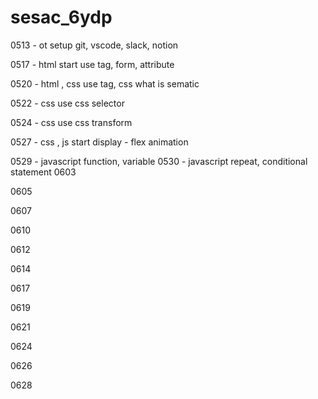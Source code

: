 # sesac_6ydp

0513 - ot
    setup git, vscode, slack, notion

0517 - html start
    use tag, form, attribute

0520 - html , css 
    use tag, css
    what is sematic

0522 - css
    use css selector

0524 - css
    use css transform 

0527 - css , js start
    display - flex
    animation

0529 - javascript
    function, variable
0530 - javascript 
    repeat, conditional statement
0603

0605

0607

0610

0612

0614

0617

0619

0621

0624

0626

0628